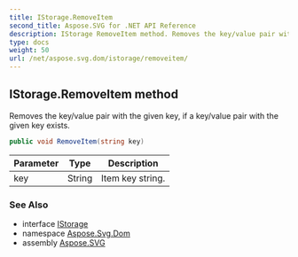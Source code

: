 ```yaml
---
title: IStorage.RemoveItem
second_title: Aspose.SVG for .NET API Reference
description: IStorage RemoveItem method. Removes the key/value pair with the given key if a key/value pair with the given key exists
type: docs
weight: 50
url: /net/aspose.svg.dom/istorage/removeitem/
---
```

## IStorage.RemoveItem method

Removes the key/value pair with the given key, if a key/value pair with the given key exists.

```csharp
public void RemoveItem(string key)
```

| Parameter | Type | Description |
| --- | --- | --- |
| key | String | Item key string. |

### See Also

* interface [IStorage](../)
* namespace [Aspose.Svg.Dom](../../../aspose.svg.dom/)
* assembly [Aspose.SVG](../../../)
